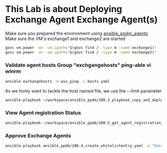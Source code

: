 # This Lab is about Deploying Exchange Agent Exchange Agent(s)


Make sure you prepared the environment using [ansible_ppdm_agents](./01.0_ansible_ppdm_agents.md)   
Make sure the VM´s exchange1 and exchange2 are started
```bash
govc vm.power -on -vm.ipath="$(govc find / -type m -name exchange1)"
govc vm.power -on -vm.ipath="$(govc find / -type m -name exchange2)"
```

### Validate agent hosts Group "exchgangehosts"  ping-able vi winrm

```bash
ansible exchangehosts -m win_ping -i hosts.yaml
```

As we honly want to tackle the host named file, we use the --limit parameter

```bash
ansible-playbook ~/workspace/ansible_ppdm/100.3_playbook_copy_and_deploy_windows_agent.yaml -i hosts.yaml --limit exchangehosts, 
```

### View Agent registration Status

```bash
ansible-playbook ~/workspace/ansible_ppdm/100.5_get_agent_registration_status.yaml
```

### Approve Exchange Agents

```bash
ansible-playbook ansible_ppdm/100.4_create_whitelistentry.yaml -e "host_list=exchange1.demo.local,exchange2.demo.local"
```

